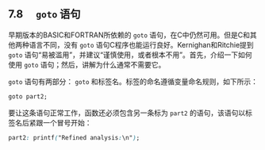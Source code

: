 ## 7.8　 `goto` 语句

早期版本的BASIC和FORTRAN所依赖的 `goto` 语句，在C中仍然可用。但是C和其他两种语言不同，没有 `goto` 语句C程序也能运行良好。Kernighan和Ritchie提到 `goto` 语句“易被滥用”，并建议“谨慎使用，或者根本不用”。首先，介绍一下如何使用 `goto` 语句；然后，讲解为什么通常不需要它。

`goto` 语句有两部分： `goto` 和标签名。标签的命名遵循变量命名规则，如下所示：

```css
goto part2;
```

要让这条语句正常工作，函数还必须包含另一条标为 `part2` 的语句，该语句以标签名后紧跟一个冒号开始：

```css
part2: printf("Refined analysis:\n");
```

